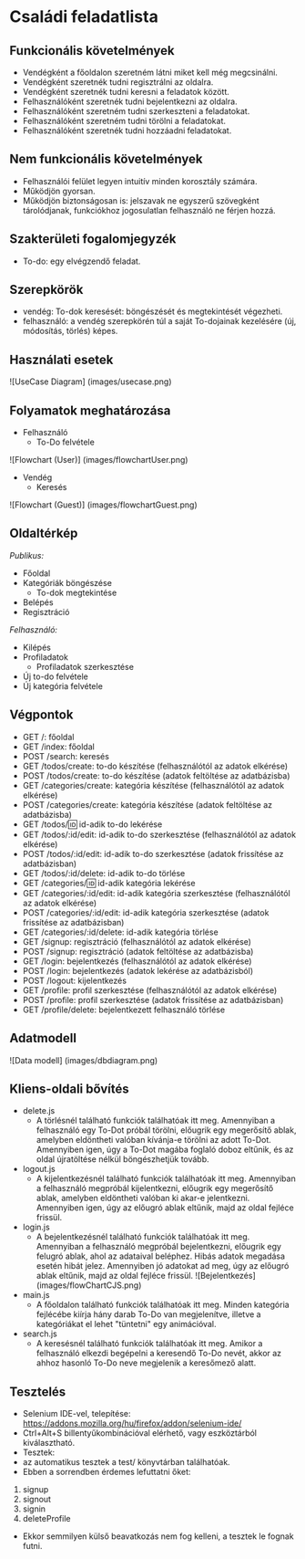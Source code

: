 # Családi feladatlista

## Funkcionális követelmények
- Vendégként a főoldalon szeretném látni miket kell még megcsinálni.
- Vendégként szeretnék tudni regisztrálni az oldalra.
- Vendégként szeretnék tudni keresni a feladatok között.
- Felhasználóként szeretnék tudni bejelentkezni az oldalra.
- Felhasználóként szeretném tudni szerkeszteni a feladatokat.
- Felhasználóként szeretném tudni törölni a feladatokat.
- Felhasználóként szeretnék tudni hozzáadni feladatokat.

## Nem funkcionális követelmények
- Felhasználói felület legyen intuitív minden korosztály számára.
- Működjön gyorsan.
- Működjön biztonságosan is: jelszavak ne egyszerű szövegként tárolódjanak, funkciókhoz jogosulatlan felhasználó ne férjen hozzá.

## Szakterületi fogalomjegyzék
- To-do: egy elvégzendő feladat.

## Szerepkörök
- vendég: To-dok keresését: böngészését és megtekintését végezheti.
- felhasználó: a vendég szerepkörén túl a saját To-dojainak kezelésére (új, módosítás, törlés) képes.

## Használati esetek
![UseCase Diagram] (images/usecase.png)

## Folyamatok meghatározása
- Felhasználó
  - To-Do felvétele

![Flowchart  (User)] (images/flowchartUser.png)

- Vendég
  - Keresés

![Flowchart  (Guest)] (images/flowchartGuest.png)

## Oldaltérkép
*Publikus:*

- Főoldal
- Kategóriák böngészése
    + To-dok megtekintése
- Belépés
- Regisztráció

*Felhasználó:*

- Kilépés
- Profiladatok
    + Profiladatok szerkesztése
- Új to-do felvétele
- Új kategória felvétele

## Végpontok
- GET /: főoldal
- GET /index: főoldal
- POST /search: keresés
- GET /todos/create: to-do készítése (felhasználótól az adatok elkérése)
- POST /todos/create: to-do készítése (adatok feltöltése az adatbázisba)
- GET /categories/create: kategória készítése (felhasználótól az adatok elkérése)
- POST /categories/create: kategória készítése (adatok feltöltése az adatbázisba)
- GET /todos/:id: id-adik to-do lekérése
- GET /todos/:id/edit: id-adik to-do szerkesztése (felhasználótól az adatok elkérése)
- POST /todos/:id/edit: id-adik to-do szerkesztése (adatok frissítése az adatbázisban)
- GET /todos/:id/delete: id-adik to-do törlése
- GET /categories/:id: id-adik kategória lekérése
- GET /categories/:id/edit: id-adik kategória szerkesztése (felhasználótól az adatok elkérése)
- POST /categories/:id/edit: id-adik kategória szerkesztése (adatok frissítése az adatbázisban)
- GET /categories/:id/delete: id-adik kategória törlése
- GET /signup: regisztráció (felhasználótól az adatok elkérése)
- POST /signup: regisztráció (adatok feltöltése az adatbázisba)
- GET /login: bejelentkezés (felhasználótól az adatok elkérése)
- POST /login: bejelentkezés (adatok lekérése az adatbázisból)
- POST /logout: kijelentkezés
- GET /profile: profil szerkesztése (felhasználótól az adatok elkérése)
- POST /profile: profil szerkesztése (adatok frissítése az adatbázisban)
- GET /profile/delete: bejelentkezett felhasználó törlése

## Adatmodell
![Data modell] (images/dbdiagram.png)

## Kliens-oldali bővítés
- delete.js
  - A törlésnél található funkciók találhatóak itt meg.
  Amennyiban a felhasználó egy To-Dot próbál törölni, előugrik egy megerősítő ablak, amelyben eldöntheti valóban kívánja-e törölni az adott To-Dot.
  Amennyiben igen, úgy a To-Dot magába foglaló doboz eltűnik, és az oldal újratöltése nélkül böngészhetjük tovább.
- logout.js
  - A kijelentkezésnél található funkciók találhatóak itt meg.
  Amennyiban a felhasználó megpróbál kijelentkezni, előugrik egy megerősítő ablak, amelyben eldöntheti valóban ki akar-e jelentkezni.
  Amennyiben igen, úgy az előugró ablak eltűnik, majd az oldal fejléce frissül.
- login.js
  - A bejelentkezésnél található funkciók találhatóak itt meg.
  Amennyiban a felhasználó megpróbál bejelentkezni, előugrik egy felugró ablak, ahol az adataival beléphez. Hibás adatok megadása esetén hibát jelez.
  Amennyiben jó adatokat ad meg, úgy az előugró ablak eltűnik, majd az oldal fejléce frissül.
  ![Bejelentkezés] (images/flowChartCJS.png)
- main.js
  - A főoldalon található funkciók találhatóak itt meg.
  Minden kategória fejlécébe kiírja hány darab To-Do van megjelenítve, illetve a kategóriákat el lehet "tüntetni" egy animációval.
- search.js
  - A keresésnél található funkciók találhatóak itt meg.
  Amikor a felhasználó elkezdi begépelni a keresendő To-Do nevét, akkor az ahhoz hasonló To-Do neve megjelenik a keresőmező alatt.

## Tesztelés
- Selenium IDE-vel,  telepítése: https://addons.mozilla.org/hu/firefox/addon/selenium-ide/
- Ctrl+Alt+S billentyűkombinációval elérhető, vagy eszköztárból kiválasztható.
- Tesztek:
- az automatikus tesztek a test/ könyvtárban találhatóak.
- Ebben a sorrendben érdemes lefuttatni őket:
1. signup
2. signout
3. signin
4. deleteProfile
- Ekkor semmilyen külső beavatkozás nem fog kelleni, a tesztek le fognak futni.
